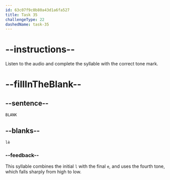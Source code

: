 ```yaml
---
id: 63c07f9c0b80a43d1a6fa527
title: Task 35
challengeType: 22
dashedName: task-35
---
```


<!-- (Audio) A: lè -->

# --instructions--

Listen to the audio and complete the syllable with the correct tone mark.

# --fillInTheBlank--

## --sentence--

`BLANK`

## --blanks--

`lè`

### --feedback--

This syllable combines the initial `l` with the final `e`, and uses the fourth tone, which falls sharply from high to low.
